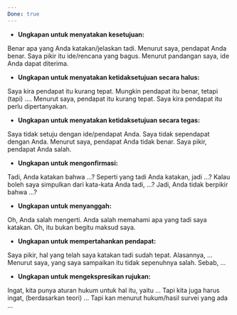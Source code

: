 ```yaml
---
Done: true
---
```


- **Ungkapan untuk menyatakan kesetujuan:**

Benar apa yang Anda katakan/jelaskan tadi.
Menurut saya, pendapat Anda benar.
Saya pikir itu ide/rencana yang bagus.
Menurut pandangan saya, ide Anda dapat diterima.

- **Ungkapan untuk menyatakan ketidaksetujuan secara halus:**

Saya kira pendapat itu kurang tepat.
Mungkin pendapat itu benar, tetapi (tapi) ….
Menurut saya, pendapat itu kurang tepat.
Saya kira pendapat itu perlu dipertanyakan.

- **Ungkapan untuk menyatakan ketidaksetujuan secara tegas:**

Saya tidak setuju dengan ide/pendapat Anda.
Saya tidak sependapat dengan Anda.
Menurut saya, pendapat Anda tidak benar.
Saya pikir, pendapat Anda salah.

- **Ungkapan untuk mengonfirmasi:**

Tadi, Anda katakan bahwa …?
Seperti yang tadi Anda katakan, jadi …?
Kalau boleh saya simpulkan dari kata-kata Anda tadi, …?
Jadi, Anda tidak berpikir bahwa …?

- **Ungkapan untuk menyanggah:**

Oh, Anda salah mengerti.
Anda salah memahami apa yang tadi saya katakan.
Oh, itu bukan begitu maksud saya.

- **Ungkapan untuk mempertahankan pendapat:**

Saya pikir, hal yang telah saya katakan tadi sudah tepat. Alasannya, …
Menurut saya, yang saya sampaikan itu tidak sepenuhnya salah. Sebab, …

- **Ungkapan untuk mengekspresikan rujukan:**

Ingat, kita punya aturan hukum untuk hal itu, yaitu …
Tapi kita juga harus ingat, (berdasarkan teori) …
Tapi kan menurut hukum/hasil survei yang ada …
